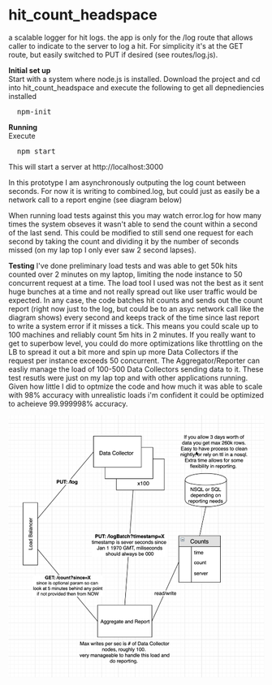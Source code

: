 # hit_count_headspace
a scalable logger for hit logs. the app is only for the /log route that allows caller to indicate to the server to log a hit. For simplicity it's at the GET route, but easily switched to PUT if desired (see routes/log.js). 

<b>Initial set up</b><br>
Start with a system where node.js is installed. Download the project and cd into hit_count_headspace and execute the following to get all depnediencies installed

<pre>
  npm-init
</pre>

<b>Running</b><br>
Execute 
<pre>
  npm start
</pre>

This will start a server at http://localhost:3000 <br>

In this prototype I am asynchronously outputing the log count between seconds. For now it is writing to combined.log, but could just as easily be a network call to a report engine (see diagram below) <br>

When running load tests against this you may watch error.log for how many times the system obseves it wasn't able to send the count within a second of the last send. This could be modified to still send one request for each second by taking the count and dividing it by the number of seconds missed (on my lap top I only ever saw 2 second lapses). <p>


<b>Testing</b> I've done preliminary load tests and was able to get 50k hits counted over 2 minutes on my laptop, limiting the node instance to 50 concurrent request at a time. The load tool I used was not the best as it sent huge bunches at a time and not really spread out like user traffic would be expected. In any case, the code batches hit counts and sends out the count report (right now just to the log, but could be to an asyc network call like the diagram shows) every second and keeps track of the time since last report to write a system error if it misses a tick. This means you could scale up to 100 machines and reliably count 5m hits in 2 minutes. If you really want to get to superbow level, you could do more optimizations like throttling on the LB to spread it out a bit more and spin up more Data Collectors if the request per instance exceeds 50 concurrent. The Aggregator/Reporter can easliy manage the load of 100-500 Data Collectors sending data to it. These test resutls were just on my lap top and with other applications running. Given how little I did to optmize the code and how much it was able to scale with 98% accuracy with unrealistic loads i'm confident it could be optimized to acheieve 99.999998% accuracy. 


![System Diagram](/Screen%20Shot%202019-05-08%20at%206.50.32%20PM.png)
